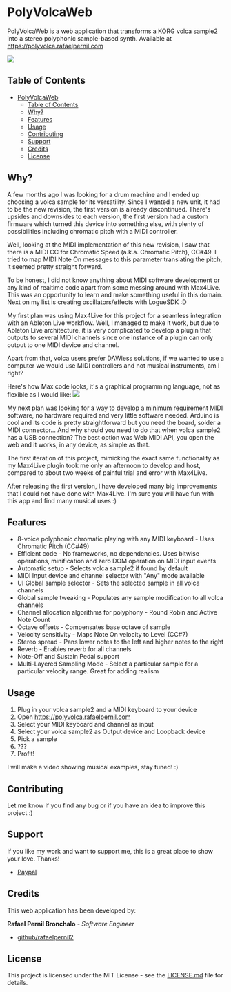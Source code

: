 # PolyVolcaWeb

PolyVolcaWeb is a web application that transforms a KORG volca sample2 into a stereo polyphonic sample-based synth. Available at https://polyvolca.rafaelpernil.com

[![](https://feranern.sirv.com/Images/volcasamplepolyvolca.png)](https://polyvolca.rafaelpernil.com)

## Table of Contents

- [PolyVolcaWeb](#polyvolcaweb)
  - [Table of Contents](#table-of-contents)
  - [Why?](#why)
  - [Features](#features)
  - [Usage](#usage)
  - [Contributing](#contributing)
  - [Support](#support)
  - [Credits](#credits)
  - [License](#license)

## Why?

A few months ago I was looking for a drum machine and I ended up choosing a volca sample for its versatility. Since I wanted a new unit, it had to be the new revision, the first version is already discontinued. There's upsides and downsides to each version, the first version had a custom firmware which turned this device into something else, with plenty of possibilities including chromatic pitch with a MIDI controller.

Well, looking at the MIDI implementation of this new revision, I saw that there is a MIDI CC for Chromatic Speed (a.k.a. Chromatic Pitch), CC#49. I tried to map MIDI Note On messages to this parameter translating the pitch, it seemed pretty straight forward. 

To be honest, I did not know anything about MIDI software development or any kind of realtime code apart from some messing around with Max4Live. This was an opportunity to learn and make something useful in this domain. Next on my list is creating oscillators/effects with LogueSDK :D

My first plan was using Max4Live for this project for a seamless integration with an Ableton Live workflow. Well, I managed to make it work, but due to Ableton Live architecture, it is very complicated to develop a plugin that outputs to several MIDI channels since one instance of a plugin can only output to one MIDI device and channel.

Apart from that, volca users prefer DAWless solutions, if we wanted to use a computer we would use MIDI controllers and not musical instruments, am I right?

Here's how Max code looks, it's a graphical programming language, not as flexible as I would like:
[![](https://feranern.sirv.com/Images/volcasamplemax.png)](https://maxforlive.com/library/device/7909/volca-sample2-polyphonic-chromatic-player)

My next plan was looking for a way to develop a minimum requirement MIDI software, no hardware required and very little software needed. Arduino is cool and its code is pretty straightforward but you need the board, solder a MIDI connector... And why should you need to do that when volca sample2 has a USB connection? The best option was Web MIDI API, you open the web and it works, in any device, as simple as that.

The first iteration of this project, mimicking the exact same functionality as my Max4Live plugin took me only an afternoon to develop and host, compared to about two weeks of painful trial and error with Max4Live.

After releasing the first version, I have developed many big improvements that I could not have done with Max4Live. I'm sure you will have fun with this app and find many musical uses :)


## Features

* 8-voice polyphonic chromatic playing with any MIDI keyboard - Uses Chromatic Pitch (CC#49)
* Efficient code - No frameworks, no dependencies. Uses bitwise operations, minification and zero DOM operation on MIDI input events
* Automatic setup - Selects volca sample2 if found by default
* MIDI Input device and channel selector with "Any" mode available
* UI Global sample selector - Sets the selected sample in all volca channels
* Global sample tweaking - Populates any sample modification to all volca channels
* Channel allocation algorithms for polyphony - Round Robin and Active Note Count
* Octave offsets - Compensates base octave of sample
* Velocity sensitivity - Maps Note On velocity to Level (CC#7)
* Stereo spread - Pans lower notes to the left and higher notes to the right
* Reverb - Enables reverb for all channels
* Note-Off and Sustain Pedal support
* Multi-Layered Sampling Mode - Select a particular sample for a particular velocity range. Great for adding realism

## Usage

1. Plug in your volca sample2 and a MIDI keyboard to your device
2. Open https://polyvolca.rafaelpernil.com
3. Select your MIDI keyboard and channel as input
4. Select your volca sample2 as Output device and Loopback device
5. Pick a sample
6. ???
7. Profit!

I will make a video showing musical examples, stay tuned! :)

## Contributing
Let me know if you find any bug or if you have an idea to improve this project :)

## Support
If you like my work and want to support me, this is a great place to show your love. Thanks!

* [Paypal](https://www.paypal.com/donate/?hosted_button_id=9RRAEE5J7NNNN)

## Credits
This web application has been developed by:

**Rafael Pernil Bronchalo** - *Software Engineer*

* [github/rafaelpernil2](https://github.com/rafaelpernil2)

## License
This project is licensed under the MIT License - see the [LICENSE.md](LICENSE.md) file for details.
